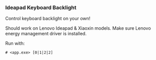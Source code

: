 ### Ideapad Keyboard Backlight
Control keyboard backlight on your own!

Should work on Lenovo Ideapad & Xiaoxin models. Make sure Lenovo energy management driver is installed.

Run with:
```
# <app.exe> [0|1|2|2]
```
